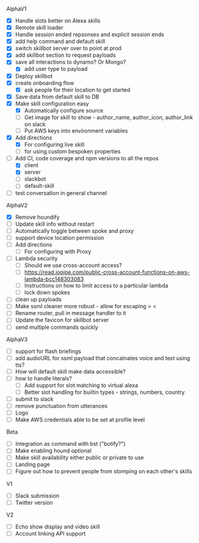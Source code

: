 AlphaV1
- [X] Handle slots better on Alexa skills
- [X] Remote skill loader
- [X] Handle session ended repsonses and explicit session ends
- [X] add help command and default skill
- [X] switch skillbot server over to point at prod
- [X] add skillbot section to request payloads
- [X] save all interactions to dynamo? Or Mongo?
    - [X] add user type to payload
- [X] Deploy skillbot
- [X] create onboarding flow
    - [X] ask people for their location to get started
- [X] Save data from default skill to DB
- [X] Make skill configuration easy
    - [X] Automatically configure source
    - [ ] Get image for skill to show - author_name, author_icon, author_link on slack
    - [ ] Put AWS keys into environment variables
- [X] Add directions
    - [X] For configuring live skill
    - [ ] for using custom bespoken properties
- [ ] Add CI, code coverage and npm versions to all the repos
    - [X] client
    - [X] server
    - [ ] slackbot
    - [ ] default-skill
- [ ] test conversation in general channel

AlphaV2
- [X] Remove houndify
- [ ] Update skill info without restart
- [ ] Automatically toggle between spoke and proxy
- [ ] support device location permission
- [ ] Add directions
    - [ ] For configuring with Proxy
- [ ] Lambda security
    - [ ] Should we use cross-account access?
    - [ ] https://read.iopipe.com/public-cross-account-functions-on-aws-lambda-bcc148303083
    - [ ] Instructions on how to limit access to a particular lambda
    - [ ] lock down spokes
- [ ] clean up payloads
- [ ] Make ssml cleaner more robust - allow for escaping \> \<
- [ ] Rename router, pull in message handler to it
- [ ] Update the favicon for skillbot server
- [ ] send multiple commands quickly

AlphaV3
- [ ] support for flash briefings
- [ ] add audioURL for ssml payload that concatnates voice and text using tts?
- [ ] How will default skill make data accessible?
- [ ] how to handle literals?
    - [ ] Add support for slot matching to virtual alexa
    - [ ] Better slot handling for builtin types - strings, numbers, country
- [ ] submit to slack
- [ ] remove punctuation from utterances
- [ ] Logo
- [ ] Make AWS credentials able to be set at profile level

Beta
- [ ] Integration as command with bst ("botify?")
- [ ] Make enabling hound optional
- [ ] Make skill availability either public or private to use
- [ ] Landing page
- [ ] Figure out how to prevent people from stomping on each other's skills

V1
- [ ] Slack submission
- [ ] Twitter version

V2
- [ ] Echo show display and video skill
- [ ] Account linking API support
